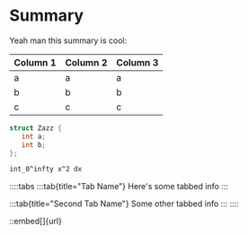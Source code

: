 # Summary

Yeah man this summary is cool:

| Column 1 | Column 2 | Column 3 |
| -------- | -------- | -------- |
| a        | a        | a        |
| b        | b        | b        |
| c        | c        | c        |

```cpp
struct Zazz {
   int a;
   int b;
};
```

```tex
int_0^infty x^2 dx
```

::::tabs
:::tab{title="Tab Name"}
Here's some tabbed info
:::

:::tab{title="Second Tab Name"}
Some other tabbed info
:::
::::

::embed[]{url}

